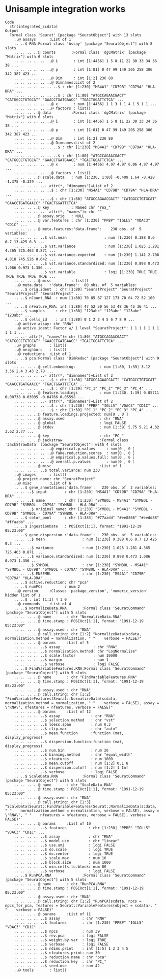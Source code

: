 # Unisample integration works

    Code
      str(integrated_scdata)
    Output
      Formal class 'Seurat' [package "SeuratObject"] with 13 slots
        ..@ assays      :List of 1
        .. ..$ RNA:Formal class 'Assay' [package "SeuratObject"] with 8 slots
        .. .. .. ..@ counts       :Formal class 'dgCMatrix' [package "Matrix"] with 6 slots
        .. .. .. .. .. ..@ i       : int [1:4456] 1 5 8 11 22 30 33 34 36 38 ...
        .. .. .. .. .. ..@ p       : int [1:81] 0 47 99 149 205 258 306 342 387 423 ...
        .. .. .. .. .. ..@ Dim     : int [1:2] 230 80
        .. .. .. .. .. ..@ Dimnames:List of 2
        .. .. .. .. .. .. ..$ : chr [1:230] "MS4A1" "CD79B" "CD79A" "HLA-DRA" ...
        .. .. .. .. .. .. ..$ : chr [1:80] "ATGCCAGAACGACT" "CATGGCCTGTGCAT" "GAACCTGATGAACC" "TGACTGGATTCTCA" ...
        .. .. .. .. .. ..@ x       : num [1:4456] 1 1 3 1 1 4 1 5 1 1 ...
        .. .. .. .. .. ..@ factors : list()
        .. .. .. ..@ data         :Formal class 'dgCMatrix' [package "Matrix"] with 6 slots
        .. .. .. .. .. ..@ i       : int [1:4456] 1 5 8 11 22 30 33 34 36 38 ...
        .. .. .. .. .. ..@ p       : int [1:81] 0 47 99 149 205 258 306 342 387 423 ...
        .. .. .. .. .. ..@ Dim     : int [1:2] 230 80
        .. .. .. .. .. ..@ Dimnames:List of 2
        .. .. .. .. .. .. ..$ : chr [1:230] "MS4A1" "CD79B" "CD79A" "HLA-DRA" ...
        .. .. .. .. .. .. ..$ : chr [1:80] "ATGCCAGAACGACT" "CATGGCCTGTGCAT" "GAACCTGATGAACC" "TGACTGGATTCTCA" ...
        .. .. .. .. .. ..@ x       : num [1:4456] 4.97 4.97 6.06 4.97 4.97 ...
        .. .. .. .. .. ..@ factors : list()
        .. .. .. ..@ scale.data   : num [1:230, 1:80] -0.409 1.64 -0.428 -1.375 -0.329 ...
        .. .. .. .. ..- attr(*, "dimnames")=List of 2
        .. .. .. .. .. ..$ : chr [1:230] "MS4A1" "CD79B" "CD79A" "HLA-DRA" ...
        .. .. .. .. .. ..$ : chr [1:80] "ATGCCAGAACGACT" "CATGGCCTGTGCAT" "GAACCTGATGAACC" "TGACTGGATTCTCA" ...
        .. .. .. ..@ key          : Named chr "rna_"
        .. .. .. .. ..- attr(*, "names")= chr ""
        .. .. .. ..@ assay.orig   : NULL
        .. .. .. ..@ var.features : chr [1:230] "PPBP" "IGLL5" "VDAC3" "CD1C" ...
        .. .. .. ..@ meta.features:'data.frame':	230 obs. of  5 variables:
        .. .. .. .. ..$ vst.mean                 : num [1:230] 0.388 0.6 0.7 13.425 0.3 ...
        .. .. .. .. ..$ vst.variance             : num [1:230] 1.025 1.281 4.365 725.463 0.871 ...
        .. .. .. .. ..$ vst.variance.expected    : num [1:230] 1.141 2.708 4.018 745.526 0.642 ...
        .. .. .. .. ..$ vst.variance.standardized: num [1:230] 0.898 0.473 1.086 0.973 1.356 ...
        .. .. .. .. ..$ vst.variable             : logi [1:230] TRUE TRUE TRUE TRUE TRUE TRUE ...
        .. .. .. ..@ misc         : list()
        ..@ meta.data   :'data.frame':	80 obs. of  5 variables:
        .. ..$ orig.ident  : chr [1:80] "SeuratProject" "SeuratProject" "SeuratProject" "SeuratProject" ...
        .. ..$ nCount_RNA  : num [1:80] 70 85 87 127 173 70 64 72 52 100 ...
        .. ..$ nFeature_RNA: int [1:80] 47 52 50 56 53 48 36 45 36 41 ...
        .. ..$ samples     : chr [1:80] "123abc" "123abc" "123abc" "123abc" ...
        .. ..$ cells_id    : int [1:80] 0 1 2 3 4 5 6 7 8 9 ...
        ..@ active.assay: chr "RNA"
        ..@ active.ident: Factor w/ 1 level "SeuratProject": 1 1 1 1 1 1 1 1 1 1 ...
        .. ..- attr(*, "names")= chr [1:80] "ATGCCAGAACGACT" "CATGGCCTGTGCAT" "GAACCTGATGAACC" "TGACTGGATTCTCA" ...
        ..@ graphs      : list()
        ..@ neighbors   : list()
        ..@ reductions  :List of 1
        .. ..$ pca:Formal class 'DimReduc' [package "SeuratObject"] with 9 slots
        .. .. .. ..@ cell.embeddings           : num [1:80, 1:39] 3.12 3.56 2.4 3.43 2.78 ...
        .. .. .. .. ..- attr(*, "dimnames")=List of 2
        .. .. .. .. .. ..$ : chr [1:80] "ATGCCAGAACGACT" "CATGGCCTGTGCAT" "GAACCTGATGAACC" "TGACTGGATTCTCA" ...
        .. .. .. .. .. ..$ : chr [1:39] "PC_1" "PC_2" "PC_3" "PC_4" ...
        .. .. .. ..@ feature.loadings          : num [1:230, 1:39] 0.05711 0.00738 0.03005 -0.04766 0.05598 ...
        .. .. .. .. ..- attr(*, "dimnames")=List of 2
        .. .. .. .. .. ..$ : chr [1:230] "PPBP" "IGLL5" "VDAC3" "CD1C" ...
        .. .. .. .. .. ..$ : chr [1:39] "PC_1" "PC_2" "PC_3" "PC_4" ...
        .. .. .. ..@ feature.loadings.projected: num[0 , 0 ] 
        .. .. .. ..@ assay.used                : chr "RNA"
        .. .. .. ..@ global                    : logi FALSE
        .. .. .. ..@ stdev                     : num [1:39] 5.75 5.21 4.32 3.62 2.77 ...
        .. .. .. ..@ key                       : chr "PC_"
        .. .. .. ..@ jackstraw                 :Formal class 'JackStrawData' [package "SeuratObject"] with 4 slots
        .. .. .. .. .. ..@ empirical.p.values     : num[0 , 0 ] 
        .. .. .. .. .. ..@ fake.reduction.scores  : num[0 , 0 ] 
        .. .. .. .. .. ..@ empirical.p.values.full: num[0 , 0 ] 
        .. .. .. .. .. ..@ overall.p.values       : num[0 , 0 ] 
        .. .. .. ..@ misc                      :List of 1
        .. .. .. .. ..$ total.variance: num 230
        ..@ images      : list()
        ..@ project.name: chr "SeuratProject"
        ..@ misc        :List of 6
        .. ..$ gene_annotations:'data.frame':	230 obs. of  3 variables:
        .. .. ..$ input        : chr [1:230] "MS4A1" "CD79B" "CD79A" "HLA-DRA" ...
        .. .. ..$ name         : chr [1:230] "SYMBOL - MS4A1" "SYMBOL - CD79B" "SYMBOL - CD79A" "SYMBOL - HLA-DRA" ...
        .. .. ..$ original_name: chr [1:230] "SYMBOL - MS4A1" "SYMBOL - CD79B" "SYMBOL - CD79A" "SYMBOL - HLA-DRA" ...
        .. ..$ color_pool      : chr [1:383] "#77aadd" "#ee8866" "#eedd88" "#ffaabb" ...
        .. ..$ ingestionDate   : POSIXct[1:1], format: "1991-12-19 05:23:00"
        .. ..$ gene_dispersion :'data.frame':	230 obs. of  5 variables:
        .. .. ..$ mean                 : num [1:230] 0.388 0.6 0.7 13.425 0.3 ...
        .. .. ..$ variance             : num [1:230] 1.025 1.281 4.365 725.463 0.871 ...
        .. .. ..$ variance.standardized: num [1:230] 0.898 0.473 1.086 0.973 1.356 ...
        .. .. ..$ SYMBOL               : chr [1:230] "SYMBOL - MS4A1" "SYMBOL - CD79B" "SYMBOL - CD79A" "SYMBOL - HLA-DRA" ...
        .. .. ..$ ENSEMBL              : chr [1:230] "MS4A1" "CD79B" "CD79A" "HLA-DRA" ...
        .. ..$ active.reduction: chr "pca"
        .. ..$ numPCs          : num 2
        ..@ version     :Classes 'package_version', 'numeric_version'  hidden list of 1
        .. ..$ : int [1:3] 4 1 0
        ..@ commands    :List of 4
        .. ..$ NormalizeData.RNA       :Formal class 'SeuratCommand' [package "SeuratObject"] with 5 slots
        .. .. .. ..@ name       : chr "NormalizeData.RNA"
        .. .. .. ..@ time.stamp : POSIXct[1:1], format: "1991-12-19 05:23:00"
        .. .. .. ..@ assay.used : chr "RNA"
        .. .. .. ..@ call.string: chr [1:2] "NormalizeData(scdata, normalization.method = normalization, " "    verbose = FALSE)"
        .. .. .. ..@ params     :List of 5
        .. .. .. .. ..$ assay               : chr "RNA"
        .. .. .. .. ..$ normalization.method: chr "LogNormalize"
        .. .. .. .. ..$ scale.factor        : num 10000
        .. .. .. .. ..$ margin              : num 1
        .. .. .. .. ..$ verbose             : logi FALSE
        .. ..$ FindVariableFeatures.RNA:Formal class 'SeuratCommand' [package "SeuratObject"] with 5 slots
        .. .. .. ..@ name       : chr "FindVariableFeatures.RNA"
        .. .. .. ..@ time.stamp : POSIXct[1:1], format: "1991-12-19 05:23:00"
        .. .. .. ..@ assay.used : chr "RNA"
        .. .. .. ..@ call.string: chr [1:2] "FindVariableFeatures(Seurat::NormalizeData(scdata, normalization.method = normalization, " "    verbose = FALSE), assay = \"RNA\", nfeatures = nfeatures, verbose = FALSE)"
        .. .. .. ..@ params     :List of 12
        .. .. .. .. ..$ assay              : chr "RNA"
        .. .. .. .. ..$ selection.method   : chr "vst"
        .. .. .. .. ..$ loess.span         : num 0.3
        .. .. .. .. ..$ clip.max           : chr "auto"
        .. .. .. .. ..$ mean.function      :function (mat, display_progress)  
        .. .. .. .. ..$ dispersion.function:function (mat, display_progress)  
        .. .. .. .. ..$ num.bin            : num 20
        .. .. .. .. ..$ binning.method     : chr "equal_width"
        .. .. .. .. ..$ nfeatures          : num 1000
        .. .. .. .. ..$ mean.cutoff        : num [1:2] 0.1 8
        .. .. .. .. ..$ dispersion.cutoff  : num [1:2] 1 Inf
        .. .. .. .. ..$ verbose            : logi FALSE
        .. ..$ ScaleData.RNA           :Formal class 'SeuratCommand' [package "SeuratObject"] with 5 slots
        .. .. .. ..@ name       : chr "ScaleData.RNA"
        .. .. .. ..@ time.stamp : POSIXct[1:1], format: "1991-12-19 05:23:00"
        .. .. .. ..@ assay.used : chr "RNA"
        .. .. .. ..@ call.string: chr [1:3] "ScaleData(Seurat::FindVariableFeatures(Seurat::NormalizeData(scdata, " "    normalization.method = normalization, verbose = FALSE), assay = \"RNA\", " "    nfeatures = nfeatures, verbose = FALSE), verbose = FALSE)"
        .. .. .. ..@ params     :List of 10
        .. .. .. .. ..$ features          : chr [1:230] "PPBP" "IGLL5" "VDAC3" "CD1C" ...
        .. .. .. .. ..$ assay             : chr "RNA"
        .. .. .. .. ..$ model.use         : chr "linear"
        .. .. .. .. ..$ use.umi           : logi FALSE
        .. .. .. .. ..$ do.scale          : logi TRUE
        .. .. .. .. ..$ do.center         : logi TRUE
        .. .. .. .. ..$ scale.max         : num 10
        .. .. .. .. ..$ block.size        : num 1000
        .. .. .. .. ..$ min.cells.to.block: num 80
        .. .. .. .. ..$ verbose           : logi FALSE
        .. ..$ RunPCA.RNA              :Formal class 'SeuratCommand' [package "SeuratObject"] with 5 slots
        .. .. .. ..@ name       : chr "RunPCA.RNA"
        .. .. .. ..@ time.stamp : POSIXct[1:1], format: "1991-12-19 05:23:00"
        .. .. .. ..@ assay.used : chr "RNA"
        .. .. .. ..@ call.string: chr [1:2] "RunPCA(scdata, npcs = npcs_for_pca, features = Seurat::VariableFeatures(object = scdata), " "    verbose = FALSE)"
        .. .. .. ..@ params     :List of 11
        .. .. .. .. ..$ assay          : chr "RNA"
        .. .. .. .. ..$ features       : chr [1:230] "PPBP" "IGLL5" "VDAC3" "CD1C" ...
        .. .. .. .. ..$ npcs           : num 39
        .. .. .. .. ..$ rev.pca        : logi FALSE
        .. .. .. .. ..$ weight.by.var  : logi TRUE
        .. .. .. .. ..$ verbose        : logi FALSE
        .. .. .. .. ..$ ndims.print    : int [1:5] 1 2 3 4 5
        .. .. .. .. ..$ nfeatures.print: num 30
        .. .. .. .. ..$ reduction.name : chr "pca"
        .. .. .. .. ..$ reduction.key  : chr "PC_"
        .. .. .. .. ..$ seed.use       : num 42
        ..@ tools       : list()

